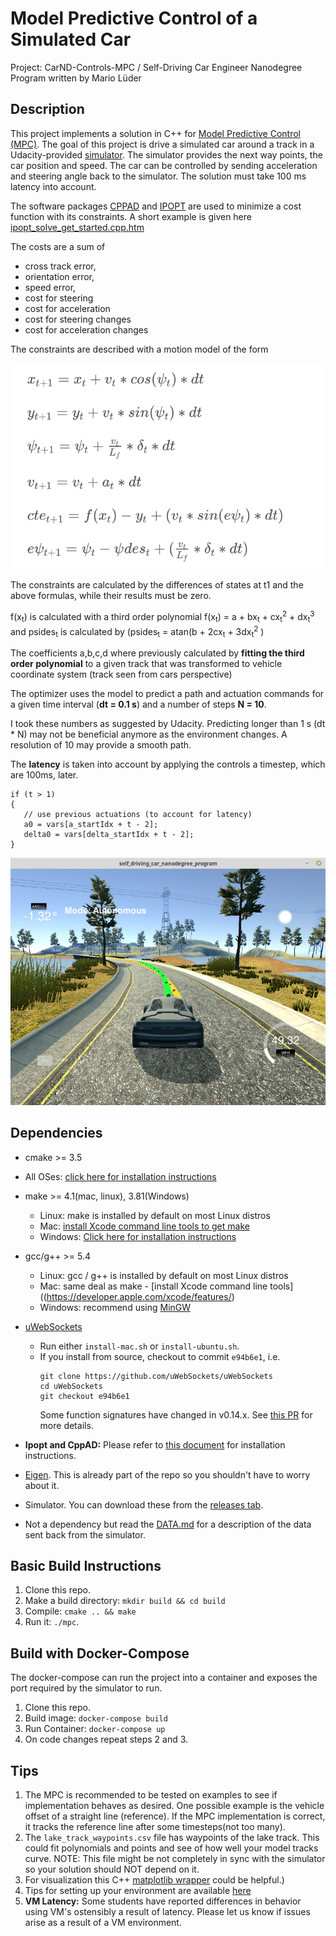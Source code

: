 # Model Predictive Control of a Simulated Car
Project: CarND-Controls-MPC / Self-Driving Car Engineer Nanodegree Program
written by Mario Lüder

[//]: # (Image References)

[UpdateEqn]: ./doc/update-equations.png "Update Equations"
[Simulation]: ./doc/simulation.png "Simulation"

## Description
This project implements a solution in C++ for [Model Predictive Control (MPC)](https://en.wikipedia.org/wiki/Model_predictive_control). The goal of this project is drive a simulated car around a track in a Udacity-provided  [simulator](https://github.com/udacity/self-driving-car-sim/releases). The simulator provides the next way points, the car position and speed. The car can be controlled by sending acceleration and steering angle back to the simulator. The solution must take 100 ms latency into account. 

The software packages [CPPAD](https://coin-or.github.io/CppAD/doc/cppad.htm) and [IPOPT](https://projects.coin-or.org/Ipopt) are used to minimize a cost function with its constraints. A short example is given here [ipopt_solve_get_started.cpp.htm](https://www.coin-or.org/CppAD/Doc/ipopt_solve_get_started.cpp.htm)

The costs are a sum of 
* cross track error, 
* orientation error, 
* speed error,
* cost for steering
* cost for acceleration
* cost for steering changes
* cost for acceleration changes     

The constraints are described with a motion model of the form

![Update Equations][UpdateEqn]

The constraints are calculated by the differences of states at t1 and the above formulas, while their results must be zero. 

f(x<sub>t</sub>) is calculated with a third order polynomial f(x<sub>t</sub>) = a + bx<sub>t</sub> + cx<sub>t</sub><sup>2</sup> + dx<sub>t</sub><sup>3</sup> and psides<sub>t</sub> is calculated by (psides<sub>t</sub> = atan(b + 2cx<sub>t</sub> + 3dx<sub>t</sub><sup>2</sup> ) 

The coefficients a,b,c,d where previously calculated by **fitting the third order polynomial** to a given track that was transformed to vehicle coordinate system (track seen from cars perspective) 

The optimizer uses the model to predict a path and actuation commands for a given time interval (**dt = 0.1 s**) and a number of steps **N = 10**.

I took these numbers as suggested by Udacity. Predicting longer than 1 s (dt * N) may not be beneficial anymore as the environment changes. A resolution of 10 may provide a smooth path. 

The **latency** is taken into account by applying the controls a timestep, which are 100ms, later. 
```
if (t > 1)
{
   // use previous actuations (to account for latency)
   a0 = vars[a_startIdx + t - 2]; 
   delta0 = vars[delta_startIdx + t - 2];
}
```

![Simulation][Simulation]
 

## Dependencies

* cmake >= 3.5
 * All OSes: [click here for installation instructions](https://cmake.org/install/)
* make >= 4.1(mac, linux), 3.81(Windows)
  * Linux: make is installed by default on most Linux distros
  * Mac: [install Xcode command line tools to get make](https://developer.apple.com/xcode/features/)
  * Windows: [Click here for installation instructions](http://gnuwin32.sourceforge.net/packages/make.htm)
* gcc/g++ >= 5.4
  * Linux: gcc / g++ is installed by default on most Linux distros
  * Mac: same deal as make - [install Xcode command line tools]((https://developer.apple.com/xcode/features/)
  * Windows: recommend using [MinGW](http://www.mingw.org/)
* [uWebSockets](https://github.com/uWebSockets/uWebSockets)
  * Run either `install-mac.sh` or `install-ubuntu.sh`.
  * If you install from source, checkout to commit `e94b6e1`, i.e.
    ```
    git clone https://github.com/uWebSockets/uWebSockets
    cd uWebSockets
    git checkout e94b6e1
    ```
    Some function signatures have changed in v0.14.x. See [this PR](https://github.com/udacity/CarND-MPC-Project/pull/3) for more details.

* **Ipopt and CppAD:** Please refer to [this document](https://github.com/udacity/CarND-MPC-Project/blob/master/install_Ipopt_CppAD.md) for installation instructions.
* [Eigen](http://eigen.tuxfamily.org/index.php?title=Main_Page). This is already part of the repo so you shouldn't have to worry about it.
* Simulator. You can download these from the [releases tab](https://github.com/udacity/self-driving-car-sim/releases).
* Not a dependency but read the [DATA.md](./DATA.md) for a description of the data sent back from the simulator.


## Basic Build Instructions

1. Clone this repo.
2. Make a build directory: `mkdir build && cd build`
3. Compile: `cmake .. && make`
4. Run it: `./mpc`.

## Build with Docker-Compose
The docker-compose can run the project into a container
and exposes the port required by the simulator to run.

1. Clone this repo.
2. Build image: `docker-compose build`
3. Run Container: `docker-compose up`
4. On code changes repeat steps 2 and 3.

## Tips

1. The MPC is recommended to be tested on examples to see if implementation behaves as desired. One possible example
is the vehicle offset of a straight line (reference). If the MPC implementation is correct, it tracks the reference line after some timesteps(not too many).
2. The `lake_track_waypoints.csv` file has waypoints of the lake track. This could fit polynomials and points and see of how well your model tracks curve. NOTE: This file might be not completely in sync with the simulator so your solution should NOT depend on it.
3. For visualization this C++ [matplotlib wrapper](https://github.com/lava/matplotlib-cpp) could be helpful.)
4.  Tips for setting up your environment are available [here](https://classroom.udacity.com/nanodegrees/nd013/parts/40f38239-66b6-46ec-ae68-03afd8a601c8/modules/0949fca6-b379-42af-a919-ee50aa304e6a/lessons/f758c44c-5e40-4e01-93b5-1a82aa4e044f/concepts/23d376c7-0195-4276-bdf0-e02f1f3c665d)
5. **VM Latency:** Some students have reported differences in behavior using VM's ostensibly a result of latency.  Please let us know if issues arise as a result of a VM environment.

